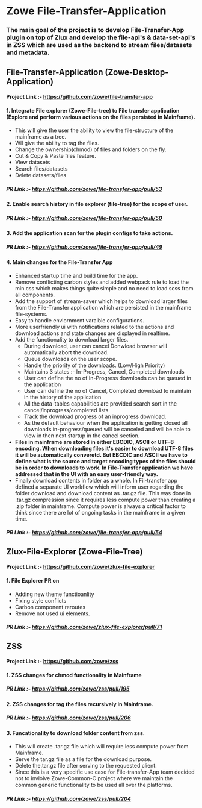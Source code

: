 # Zowe File-Transfer-Application

### The main goal of the project is to develop File-Transfer-App plugin on top of Zlux and develop the file-api's & data-set-api's in ZSS which are used as the backend to stream files/datasets and metadata.

## File-Transfer-Application (Zowe-Desktop-Application)
#### Project Link :- https://github.com/zowe/file-transfer-app

#### 1. Integrate File explorer (Zowe-File-tree) to File transfer application (Explore and perform various actions on the files persisted in Mainframe).
  * This will give the user the ability to view the file-structure of the mainframe as a tree. 
  * Wll give the ability to tag the files.
  * Change the ownership(chmod) of files and folders on the fly.
  * Cut & Copy & Paste files feature.
  * View datasets
  * Search files/datasets
  * Delete datasets/files
  
##### PR Link :- https://github.com/zowe/file-transfer-app/pull/53

#### 2. Enable search history in file explorer (file-tree) for the scope of user.
##### PR Link :- https://github.com/zowe/file-transfer-app/pull/50

#### 3. Add the application scan for the plugin configs to take actions.
##### PR Link :- https://github.com/zowe/file-transfer-app/pull/49

#### 4. Main changes for the File-Transfer App
  * Enhanced startup time and build time for the app.
  * Remove conflicting carbon styles and added webpack rule to load the min.css which makes things quite simple and no need to load scss from all components.
  * Add the support of stream-saver which helps to download larger files from the File-Transfer application which are persisted in the mainframe file-systems.
  * Easy to handle enviornment varaible configurations.
  * More userfriendly ui with notifications related to the actions and download actions and state changes are displayed in realtime.
  * Add the functionality to download larger files. 
      - During download, user can cancel Donwload browser will automatically abort the download.
      - Queue downloads on the user scope.
      - Handle the priority of the downloads. (Low/High Priority) 
      - Maintains 3 states :- In-Progress, Cancel, Completed downloads 
      - User can define the no of In-Progress downloads can be queued in the application
      - User can define the no of Cancel, Completed download to maintain in the history of the application
      - All the data-tables capabilities are provided search sort in the cancel/inprogress/completed lists
      - Track the download progress of an inprogress download.
      - As the default behaviour when the application is getting closed all downloads in-progress/queued will be canceled and will be able to view in then next startup in the cancel section.
   * <b> Files in mainframe are stored in either EBCDIC, ASCII or UTF-8 encoding.  When downloading files it's easier to download UTF-8 files it will be automatically converetd. But EBCDIC and ASCII we have to define what is the source and target encoding types of the files should be in order to downloads to work.
In File-Transfer application we have addressed that in the UI with an easy user-friendly way.</b>
   * Finally download contents in folder as a whole. In Fil-transfer app defined a separate UI workflow which will  inform user regarding the folder download and download content as .tar.gz file. This was done in .tar.gz compression since it requires less compute power than creating a .zip folder in mainframe. Compute power is always a critical factor to think since there are lot of ongoing tasks in the mainframe in a given time.
##### PR Link :- https://github.com/zowe/file-transfer-app/pull/54


## Zlux-File-Explorer (Zowe-File-Tree)
#### Project Link :- https://github.com/zowe/zlux-file-explorer

#### 1. File Explorer PR on 
  * Adding new theme functioanlity 
  * Fixing style conflicts 
  * Carbon component reroutes
  * Remove not used ui elements. 
##### PR Link :- https://github.com/zowe/zlux-file-explorer/pull/71

## ZSS
#### Project Link :- https://github.com/zowe/zss

#### 1. ZSS changes for chmod functionality in Mainframe 
##### PR Link :- https://github.com/zowe/zss/pull/195

#### 2. ZSS changes for tag the files recursively in Mainframe.
##### PR Link :- https://github.com/zowe/zss/pull/206

#### 3. Funcationality to download folder content from zss.
 * This will create .tar.gz file which will require less compute power from Mainframe.
 * Serve the tar.gz file as a file for the download purpose.
 * Delete the.tar.gz file after serving to the requested client.
 * Since this is a very specific use case for File-transfer-App team decided not to invlolve Zowe-Common-C project where we maintain the common generic functionality to be used all over the platforms.
##### PR Link :- https://github.com/zowe/zss/pull/204

